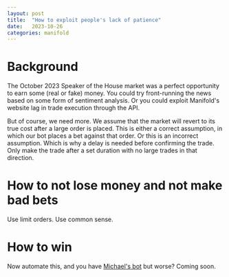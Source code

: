 ```yaml
---
layout: post
title:  "How to exploit people's lack of patience"
date:   2023-10-26
categories: manifold
---
```


# Background

The October 2023 Speaker of the House market was a perfect opportunity to earn some (real or fake) money. You could try front-running the news based on some form of sentiment analysis. Or you could exploit Manifold's website lag in trade execution through the API.


But of course, we need more. We assume that the market will revert to its true cost after a large order is placed. This is either a correct assumption, in which our bot places a bet against that order.
Or this is an incorrect assumption. Which is why a delay is needed before confirming the trade. Only make the trade after a set duration with no large trades in that direction.


# How to not lose money and not make bad bets

Use limit orders. Use common sense.

# How to win

Now automate this, and you have [Michael's bot](https://github.com/mwhea/Manifold_Trading_Bots) but worse? Coming soon.